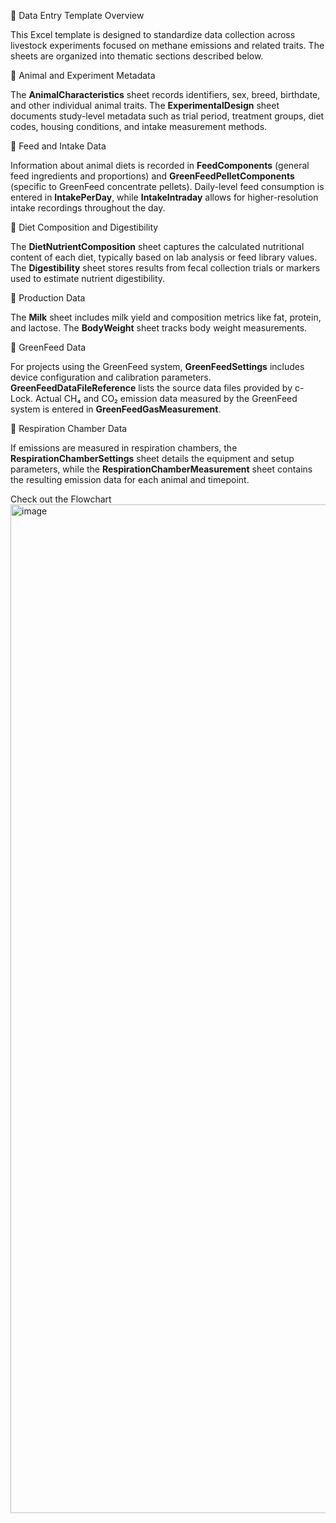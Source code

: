 📄 Data Entry Template Overview

This Excel template is designed to standardize data collection across livestock experiments focused on methane emissions and related traits. The sheets are organized into thematic sections described below.

🐄 Animal and Experiment Metadata

The **AnimalCharacteristics** sheet records identifiers, sex, breed, birthdate, and other individual animal traits. The **ExperimentalDesign** sheet documents study-level metadata such as trial period, treatment groups, diet codes, housing conditions, and intake measurement methods.

🌾 Feed and Intake Data

Information about animal diets is recorded in **FeedComponents** (general feed ingredients and proportions) and **GreenFeedPelletComponents** (specific to GreenFeed concentrate pellets). Daily-level feed consumption is entered in **IntakePerDay**, while **IntakeIntraday** allows for higher-resolution intake recordings throughout the day.

🌽 Diet Composition and Digestibility

The **DietNutrientComposition** sheet captures the calculated nutritional content of each diet, typically based on lab analysis or feed library values. The **Digestibility** sheet stores results from fecal collection trials or markers used to estimate nutrient digestibility.

🥛 Production Data

The **Milk** sheet includes milk yield and composition metrics like fat, protein, and lactose. The **BodyWeight** sheet tracks body weight measurements.

🌱 GreenFeed Data

For projects using the GreenFeed system, **GreenFeedSettings** includes device configuration and calibration parameters. **GreenFeedDataFileReference** lists the source data files provided by c-Lock. Actual CH₄ and CO₂ emission data measured by the GreenFeed system is entered in **GreenFeedGasMeasurement**.

🧫 Respiration Chamber Data

If emissions are measured in respiration chambers, the **RespirationChamberSettings** sheet details the equipment and setup parameters, while the **RespirationChamberMeasurement** sheet contains the resulting emission data for each animal and timepoint.

Check out the Flowchart
<img width="2613" height="1614" alt="image" src="https://github.com/user-attachments/assets/e9b7d687-eae1-4d55-83ce-a25ee0cfaf0c" />

